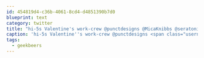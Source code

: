 ```yaml
---
id: 454819d4-c36b-4061-8cd4-d4851390b7d0
blueprint: text
category: twitter
title: "hi-5s Valentine's work-crew @punctdesigns @MicaKnibbs @seratonik. P.s. Dont' forget about #geekbeers on wed"
caption: 'hi-5s Valentine''s work-crew @punctdesigns <span class="username username_linked">@<a href="https://twitter.com/MicaKnibbs" title="Mica Knibbs">MicaKnibbs</a></span> <span class="username username_linked">@<a href="https://twitter.com/seratonik" title="Brent Luehr">seratonik</a></span>. P.s. Dont'' forget about <span class="hashtag hashtag_local">#<a href="http://tweettemp.darylchymko.ca/?tag=geekbeers">geekbeers</a> on wed'
tags:
  - geekbeers
---
```

